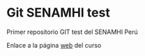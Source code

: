 # Git SENAMHI test

Primer repositorio GIT test del SENAMHI Perú

Enlace a la página <A HREF="http://www.xn--llusfb-5va.cat/curriculum/ConDocs/SENAMHI_Pe/Nov24/inici.html" TARGET="_blank">web</A> del curso
